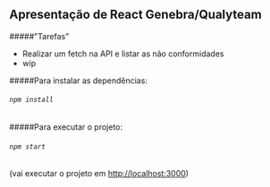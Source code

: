 ## Apresentação de React Genebra/Qualyteam

#####"Tarefas"
- Realizar um fetch na API e listar as não conformidades
- wip

#####Para instalar as dependências: 
###### `npm install`

#####Para executar o projeto:
###### `npm start`
(vai executar o projeto em [http://localhost:3000](http://localhost:3000))